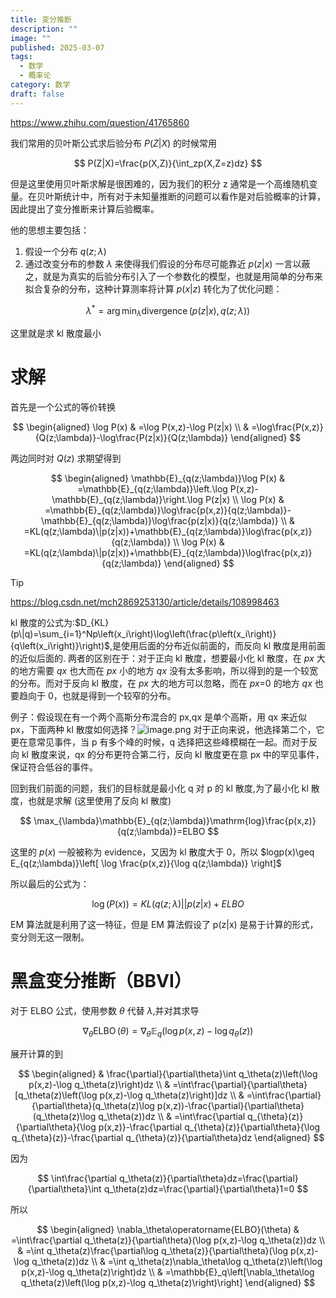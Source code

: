 ```yaml
---
title: 变分推断
description: ""
image: ""
published: 2025-03-07
tags:
  - 数学
  - 概率论
category: 数学
draft: false
---
```


https://www.zhihu.com/question/41765860

我们常用的贝叶斯公式求后验分布 $P(Z|X)$ 的时候常用

 $$
 P(Z|X)=\frac{p(X,Z)}{\int_zp(X,Z=z)dz}
 $$

但是这里使用贝叶斯求解是很困难的，因为我们的积分 z 通常是一个高维随机变量。在贝叶斯统计中，所有对于未知量推断的问题可以看作是对后验概率的计算，因此提出了变分推断来计算后验概率。

他的思想主要包括：

1. 假设一个分布 $q(z;\lambda)$
2. 通过改变分布的参数 $\lambda$ 来使得我们假设的分布尽可能靠近 $p(z|x)$
一言以蔽之，就是为真实的后验分布引入了一个参数化的模型，也就是用简单的分布来拟合复杂的分布，这种计算测率将计算 $p(x|z)$ 转化为了优化问题：

$$
\lambda^*=\arg\min_\lambda\operatorname{divergence}(p(z|x),q(z;\lambda))
$$

这里就是求 kl 散度最小

# 求解

首先是一个公式的等价转换

$$
\begin{aligned}
\log P(x) & =\log P(x,z)-\log P(z|x) \\
 & =\log\frac{P(x,z)}{Q(z;\lambda)}-\log\frac{P(z|x)}{Q(z;\lambda)}
\end{aligned}
$$

两边同时对 $Q(z)$ 求期望得到

$$
\begin{aligned}
\mathbb{E}_{q(z;\lambda)}\log P(x) & =\mathbb{E}_{q(z;\lambda)}\left.\log P(x,z)-\mathbb{E}_{q(z;\lambda)}\right.\log P(z|x) \\
\log P(x) & =\mathbb{E}_{q(z;\lambda)}\log\frac{p(x,z)}{q(z;\lambda)}-\mathbb{E}_{q(z;\lambda)}\log\frac{p(z|x)}{q(z;\lambda)} \\
 & =KL(q(z;\lambda)\|p(z|x))+\mathbb{E}_{q(z;\lambda)}\log\frac{p(x,z)}{q(z;\lambda)} \\
\log P(x) & =KL(q(z;\lambda)\|p(z|x))+\mathbb{E}_{q(z;\lambda)}\log\frac{p(x,z)}{q(z;\lambda)}
\end{aligned}
$$

>[!tip]
>https://blog.csdn.net/mch2869253130/article/details/108998463
>
>kl 散度的公式为:$D_{KL}(p\|q)=\sum_{i=1}^Np\left(x_i\right)\log\left(\frac{p\left(x_i\right)}{q\left(x_i\right)}\right)$,是使用后面的分布近似前面的，而反向 kl 散度是用前面的近似后面的.
>两者的区别在于：对于正向 kl 散度，想要最小化 kl 散度，在 $px$ 大的地方需要 $qx$ 也大而在 $px$ 小的地方 $qx$ 没有太多影响，所以得到的是一个较宽的分布。而对于反向 kl 散度，在 $px$ 大的地方可以忽略，而在 $px$=0 的地方 $qx$ 也要趋向于 0，也就是得到一个较窄的分布。
>
>例子：假设现在有一个两个高斯分布混合的 px,qx 是单个高斯，用 qx 来近似 px，下面两种 kl 散度如何选择？![image.png](https://picture-bed-1325530970.cos.ap-nanjing.myqcloud.com/20250307145604.png)
>对于正向来说，他选择第二个，它更在意常见事件，当 p 有多个峰的时候，q 选择把这些峰模糊在一起。而对于反向 kl 散度来说，qx 的分布更符合第二行，反向 kl 散度更在意 px 中的罕见事件，保证符合低谷的事件。

回到我们前面的问题，我们的目标就是最小化 q 对 p 的 kl 散度,为了最小化 kl 散度，也就是求解 (这里使用了反向 kl 散度)

$$
\max_{\lambda}\mathbb{E}_{q(z;\lambda)}\mathrm{log}\frac{p(x,z)}{q(z;\lambda)}=ELBO
$$

这里的 $p(x)$ 一般被称为 evidence，又因为 kl 散度大于 0，所以 $logp(x)\geq E_{q(z;\lambda)}\left[ \log \frac{p(x,z)}{\log q(z;\lambda)} \right]$

所以最后的公式为：

$$
\log(P(x))=KL(q(z;\lambda)||p(z|x)+ELBO
$$

EM 算法就是利用了这一特征，但是 EM 算法假设了 p(z|x) 是易于计算的形式，变分则无这一限制。

# 黑盒变分推断（BBVI）

对于 ELBO 公式，使用参数 $\theta$ 代替 $\lambda$,并对其求导

$$
\nabla_\theta\operatorname{ELBO}(\theta)=\nabla_\theta\mathbb{E}_q\left(\log p(x,z)-\log q_\theta(z)\right)
$$

展开计算的到

$$
\begin{aligned}
 & \frac{\partial}{\partial\theta}\int q_\theta(z)\left(\log p(x,z)-\log q_\theta(z)\right)dz \\
 & =\int\frac{\partial}{\partial\theta}[q_\theta(z)\left(\log p(x,z)-\log q_\theta(z)\right)]dz \\
 & =\int\frac{\partial}{\partial\theta}(q_\theta(z)\log p(x,z))-\frac{\partial}{\partial\theta}(q_\theta(z)\log q_\theta(z))dz \\
 & =\int\frac{\partial q_{\theta}(z)}{\partial\theta}{\log p(x,z)}-\frac{\partial q_{\theta}(z)}{\partial\theta}{\log q_{\theta}(z)}-\frac{\partial q_{\theta}(z)}{\partial\theta}dz
\end{aligned}
$$

因为

$$
\int\frac{\partial q_\theta(z)}{\partial\theta}dz=\frac{\partial}{\partial\theta}\int q_\theta(z)dz=\frac{\partial}{\partial\theta}1=0
$$

所以

$$
\begin{aligned}
\nabla_\theta\operatorname{ELBO}(\theta) & =\int\frac{\partial q_\theta(z)}{\partial\theta}(\log p(x,z)-\log q_\theta(z))dz \\
 & =\int q_\theta(z)\frac{\partial\log q_\theta(z)}{\partial\theta}(\log p(x,z)-\log q_\theta(z))dz \\
 & =\int q_\theta(z)\nabla_\theta\log q_\theta(z)\left(\log p(x,z)-\log q_\theta(z)\right)dz \\
 & =\mathbb{E}_q\left[\nabla_\theta\log q_\theta(z)\left(\log p(x,z)-\log q_\theta(z)\right)\right]
\end{aligned}
$$
